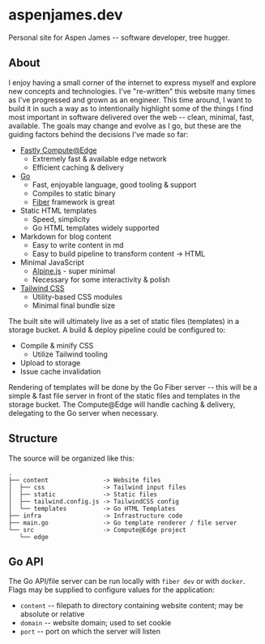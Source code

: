 # aspenjames.dev

Personal site for Aspen James -- software developer, tree hugger.

## About

I enjoy having a small corner of the internet to express myself and explore
new concepts and technologies. I've "re-written" this website many times as
I've progressed and grown as an engineer. This time around, I want to build it
in such a way as to intentionally highlight some of the things I find most
important in software delivered over the web -- clean, minimal, fast,
available. The goals may change and evolve as I go, but these are the guiding
factors behind the decisions I've made so far:

- [Fastly Compute@Edge][compute]
  - Extremely fast & available edge network
  - Efficient caching & delivery
- [Go][go]
  - Fast, enjoyable language, good tooling & support
  - Compiles to static binary
  - [Fiber][fiber] framework is great
- Static HTML templates
  - Speed, simplicity
  - Go HTML templates widely supported
- Markdown for blog content
  - Easy to write content in md
  - Easy to build pipeline to transform content -> HTML
- Minimal JavaScript
  - [Alpine.js][alpine] - super minimal
  - Necessary for some interactivity & polish
- [Tailwind CSS][tailwind]
  - Utility-based CSS modules
  - Minimal final bundle size

The built site will ultimately live as a set of static files (templates) in a
storage bucket. A build & deploy pipeline could be configured to:

- Compile & minify CSS
  - Utilize Tailwind tooling
- Upload to storage
- Issue cache invalidation

Rendering of templates will be done by the Go Fiber server -- this will be a
simple & fast file server in front of the static files and templates in the
storage bucket. The Compute@Edge will handle caching & delivery, delegating to
the Go server when necessary.

## Structure

The source will be organized like this:

```
.
├── content               -> Website files
│  ├── css                -> Tailwind input files
│  ├── static             -> Static files
│  ├── tailwind.config.js -> TailwindCSS config
│  └── templates          -> Go HTML Templates
├── infra                 -> Infrastructure code
├── main.go               -> Go template renderer / file server
└── src                   -> Compute@Edge project
   └── edge
```

## Go API

The Go API/file server can be run locally with `fiber dev` or with `docker`.
Flags may be supplied to configure values for the application:

* `content` -- filepath to directory containing website content; may be absolute or relative
* `domain` -- website domain; used to set cookie
* `port` -- port on which the server will listen

[alpine]: https://alpinejs.dev/
[compute]: https://developer.fastly.com/learning/compute
[comrak]: https://docs.rs/comrak/latest/comrak/index.html
[fiber]: https://gofiber.io/
[go]: https://go.dev/
[tailwind]: https://tailwindcss.com/
[tera]: https://tera.netlify.app/
